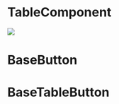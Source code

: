 # TableComponent
![](https://scontent.fsgn5-2.fna.fbcdn.net/v/t1.15752-9/103798692_284040956296681_4382980585929074992_n.png?_nc_cat=105&_nc_sid=b96e70&_nc_oc=AQkHDm21q5TTEDV0YT8RADDZSCS4rnvCBQ95HtTMm6q6RE8LkSgioLlLJhzUnUxDk48&_nc_ht=scontent.fsgn5-2.fna&oh=027d50b084d50561e930628b5bf7f3b5&oe=5F13C8B3)

# BaseButton

# BaseTableButton
